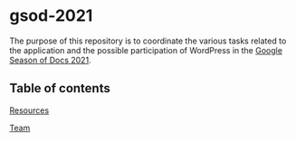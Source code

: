 # gsod-2021

The purpose of this repository is to coordinate the various tasks related to the application and the possible participation of WordPress in the [Google Season of Docs 2021](https://developers.google.com/season-of-docs/docs).

## Table of contents

[Resources](/resources.md)

[Team](/people)